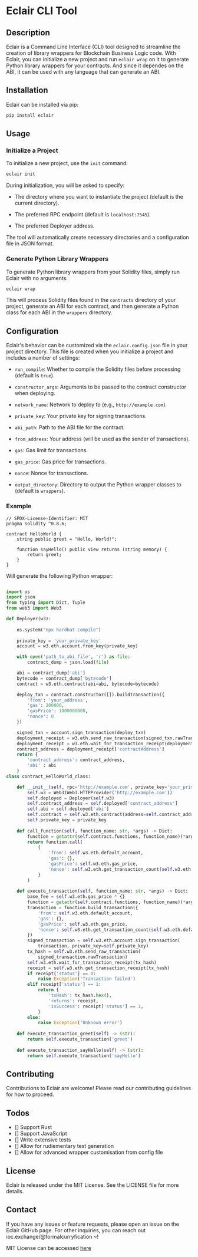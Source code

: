 # Eclair CLI Tool

## Description

Eclair is a Command Line Interface (CLI) tool designed to streamline the creation of library wrappers for Blockchain Business Logic code. With Eclair, you can initialize a new project and run `eclair wrap` on it to generate Python library wrappers for your contracts. And since it dependes on the ABI, it can be used with any language that can generate an ABI.

## Installation

Eclair can be installed via pip:

```bash
pip install eclair
```

## Usage

### Initialize a Project

To initialize a new project, use the `init` command:

```bash
eclair init
```

During initialization, you will be asked to specify:

- The directory where you want to instantiate the project (default is the current directory).

- The preferred RPC endpoint (default is `localhost:7545`).

- The preferred Deployer address.

The tool will automatically create necessary directories and a configuration file in JSON format.

### Generate Python Library Wrappers

To generate Python library wrappers from your Solidity files, simply run Eclair with no arguments:

```bash
eclair wrap
```

This will process Solidity files found in the `contracts` directory of your project, generate an ABI for each contract, and then generate a Python class for each ABI in the `wrappers` directory.


## Configuration

Eclair's behavior can be customized via the `eclair.config.json` file in your project directory. This file is created when you initialize a project and includes a number of settings:

- `run_compile`: Whether to compile the Solidity files before processing (default is `true`).

- `constructor_args`: Arguments to be passed to the contract constructor when deploying.

- `network_name`: Network to deploy to (e.g., `http://example.com`).

- `private_key`: Your private key for signing transactions.

- `abi_path`: Path to the ABI file for the contract.

- `from_address`: Your address (will be used as the sender of transactions).

- `gas`: Gas limit for transactions.

- `gas_price`: Gas price for transactions.

- `nonce`: Nonce for transactions.

- `output_directory`: Directory to output the Python wrapper classes to (default is `wrappers`).

### Example

```solidity
// SPDX-License-Identifier: MIT
pragma solidity ^0.8.6;

contract HelloWorld {
    string public greet = "Hello, World!";

    function sayHello() public view returns (string memory) {
        return greet;
    }
}
```

Will generate the following Python wrapper:
```python

import os
import json
from typing import Dict, Tuple
from web3 import Web3

def Deployer(w3):
    
    os.system("npx hardhat compile")
    
    private_key = 'your_private_key'
    account = w3.eth.account.from_key(private_key)

    with open('path_to_abi_file', 'r') as file:
        contract_dump = json.load(file)

    abi = contract_dump['abi']
    bytecode = contract_dump['bytecode']
    contract = w3.eth.contract(abi=abi, bytecode=bytecode)

    deploy_txn = contract.constructor([]).buildTransaction({
        'from': 'your_address',
        'gas': 200000,
        'gasPrice': 1000000000,
        'nonce': 0
    })

    signed_txn = account.sign_transaction(deploy_txn)
    deployment_receipt = w3.eth.send_raw_transaction(signed_txn.rawTransaction)
    deployment_receipt = w3.eth.wait_for_transaction_receipt(deployment_receipt)
    contract_address = deployment_receipt['contractAddress']
    return {
        'contract_address': contract_address,
        'abi' : abi
    }
class contract_HelloWorld_class:

    def __init__(self, rpc='http://example.com', private_key='your_private_key'):
        self.w3 = Web3(Web3.HTTPProvider('http://example.com'))
        self.deployed = Deployer(self.w3)
        self.contract_address = self.deployed['contract_address']
        self.abi = self.deployed['abi']
        self.contract = self.w3.eth.contract(address=self.contract_address, abi=self.abi)
        self.private_key = private_key
        
    def call_function(self, function_name: str, *args) -> Dict:
        function = getattr(self.contract.functions, function_name)(*args)
        return function.call(
            {
                'from': self.w3.eth.default_account,
                'gas': {},
                'gasPrice': self.w3.eth.gas_price,
                'nonce': self.w3.eth.get_transaction_count(self.w3.eth.default_account),
            }
        )
    
    def execute_transaction(self, function_name: str, *args) -> Dict:
        base_fee = self.w3.eth.gas_price * {}
        function = getattr(self.contract.functions, function_name)(*args)
        transaction = function.build_transaction({
            'from': self.w3.eth.default_account,
            'gas': {},
            'gasPrice': self.w3.eth.gas_price,
            'nonce': self.w3.eth.get_transaction_count(self.w3.eth.default_account),
        })
        signed_transaction = self.w3.eth.account.sign_transaction(
            transaction, private_key=self.private_key)
        tx_hash = self.w3.eth.send_raw_transaction(
            signed_transaction.rawTransaction)
        self.w3.eth.wait_for_transaction_receipt(tx_hash)
        receipt = self.w3.eth.get_transaction_receipt(tx_hash)
        if receipt['status'] == 0:
            raise Exception('Transaction failed')
        elif receipt['status'] == 1:
            return {
                'txHash': tx_hash.hex(),
                'returns': receipt,
                'isSuccess': receipt['status'] == 1,
            }
        else:
            raise Exception('Unknown error')
    
    def execute_transaction_greet(self) -> (str):
        return self.execute_transaction('greet')
    
    def execute_transaction_sayHello(self) -> (str):
        return self.execute_transaction('sayHello')
```

## Contributing

Contributions to Eclair are welcome! Please read our contributing guidelines for how to proceed.

## Todos

- [] Support Rust
- [] Support JavaScript
- [] Write extensive tests
- [] Allow for rudiementary test generation
- [] Allow for advanced wrapper customisation from config file

## License

Eclair is released under the MIT License. See the LICENSE file for more details.

## Contact

If you have any issues or feature requests, please open an issue on the Eclair GitHub page. For other inquiries, you can reach out ioc.exchange/@formalcurryfication ~!

MIT License can be accessed [here](https://www.mit.edu/~amini/LICENSE.md)